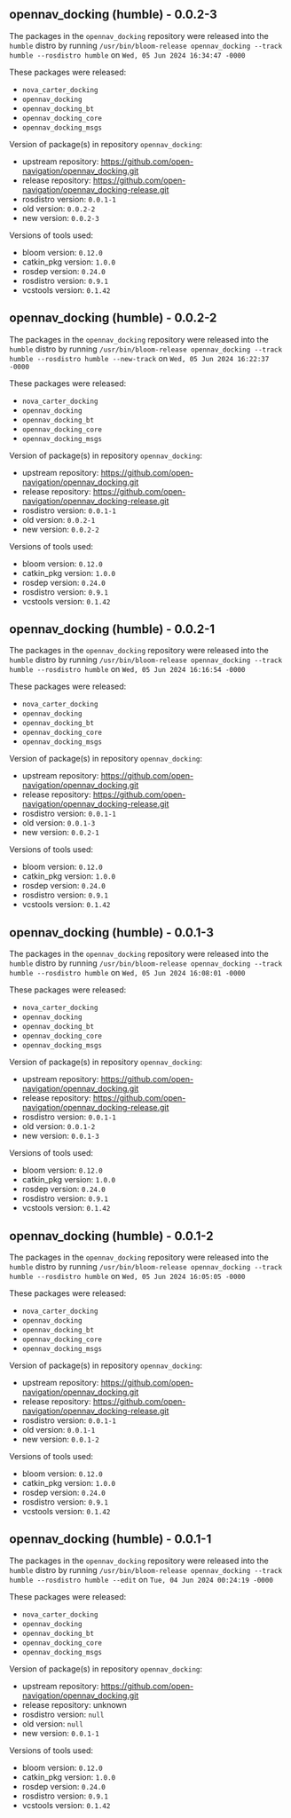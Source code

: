 ## opennav_docking (humble) - 0.0.2-3

The packages in the `opennav_docking` repository were released into the `humble` distro by running `/usr/bin/bloom-release opennav_docking --track humble --rosdistro humble` on `Wed, 05 Jun 2024 16:34:47 -0000`

These packages were released:
- `nova_carter_docking`
- `opennav_docking`
- `opennav_docking_bt`
- `opennav_docking_core`
- `opennav_docking_msgs`

Version of package(s) in repository `opennav_docking`:

- upstream repository: https://github.com/open-navigation/opennav_docking.git
- release repository: https://github.com/open-navigation/opennav_docking-release.git
- rosdistro version: `0.0.1-1`
- old version: `0.0.2-2`
- new version: `0.0.2-3`

Versions of tools used:

- bloom version: `0.12.0`
- catkin_pkg version: `1.0.0`
- rosdep version: `0.24.0`
- rosdistro version: `0.9.1`
- vcstools version: `0.1.42`


## opennav_docking (humble) - 0.0.2-2

The packages in the `opennav_docking` repository were released into the `humble` distro by running `/usr/bin/bloom-release opennav_docking --track humble --rosdistro humble --new-track` on `Wed, 05 Jun 2024 16:22:37 -0000`

These packages were released:
- `nova_carter_docking`
- `opennav_docking`
- `opennav_docking_bt`
- `opennav_docking_core`
- `opennav_docking_msgs`

Version of package(s) in repository `opennav_docking`:

- upstream repository: https://github.com/open-navigation/opennav_docking.git
- release repository: https://github.com/open-navigation/opennav_docking-release.git
- rosdistro version: `0.0.1-1`
- old version: `0.0.2-1`
- new version: `0.0.2-2`

Versions of tools used:

- bloom version: `0.12.0`
- catkin_pkg version: `1.0.0`
- rosdep version: `0.24.0`
- rosdistro version: `0.9.1`
- vcstools version: `0.1.42`


## opennav_docking (humble) - 0.0.2-1

The packages in the `opennav_docking` repository were released into the `humble` distro by running `/usr/bin/bloom-release opennav_docking --track humble --rosdistro humble` on `Wed, 05 Jun 2024 16:16:54 -0000`

These packages were released:
- `nova_carter_docking`
- `opennav_docking`
- `opennav_docking_bt`
- `opennav_docking_core`
- `opennav_docking_msgs`

Version of package(s) in repository `opennav_docking`:

- upstream repository: https://github.com/open-navigation/opennav_docking.git
- release repository: https://github.com/open-navigation/opennav_docking-release.git
- rosdistro version: `0.0.1-1`
- old version: `0.0.1-3`
- new version: `0.0.2-1`

Versions of tools used:

- bloom version: `0.12.0`
- catkin_pkg version: `1.0.0`
- rosdep version: `0.24.0`
- rosdistro version: `0.9.1`
- vcstools version: `0.1.42`


## opennav_docking (humble) - 0.0.1-3

The packages in the `opennav_docking` repository were released into the `humble` distro by running `/usr/bin/bloom-release opennav_docking --track humble --rosdistro humble` on `Wed, 05 Jun 2024 16:08:01 -0000`

These packages were released:
- `nova_carter_docking`
- `opennav_docking`
- `opennav_docking_bt`
- `opennav_docking_core`
- `opennav_docking_msgs`

Version of package(s) in repository `opennav_docking`:

- upstream repository: https://github.com/open-navigation/opennav_docking.git
- release repository: https://github.com/open-navigation/opennav_docking-release.git
- rosdistro version: `0.0.1-1`
- old version: `0.0.1-2`
- new version: `0.0.1-3`

Versions of tools used:

- bloom version: `0.12.0`
- catkin_pkg version: `1.0.0`
- rosdep version: `0.24.0`
- rosdistro version: `0.9.1`
- vcstools version: `0.1.42`


## opennav_docking (humble) - 0.0.1-2

The packages in the `opennav_docking` repository were released into the `humble` distro by running `/usr/bin/bloom-release opennav_docking --track humble --rosdistro humble` on `Wed, 05 Jun 2024 16:05:05 -0000`

These packages were released:
- `nova_carter_docking`
- `opennav_docking`
- `opennav_docking_bt`
- `opennav_docking_core`
- `opennav_docking_msgs`

Version of package(s) in repository `opennav_docking`:

- upstream repository: https://github.com/open-navigation/opennav_docking.git
- release repository: https://github.com/open-navigation/opennav_docking-release.git
- rosdistro version: `0.0.1-1`
- old version: `0.0.1-1`
- new version: `0.0.1-2`

Versions of tools used:

- bloom version: `0.12.0`
- catkin_pkg version: `1.0.0`
- rosdep version: `0.24.0`
- rosdistro version: `0.9.1`
- vcstools version: `0.1.42`


## opennav_docking (humble) - 0.0.1-1

The packages in the `opennav_docking` repository were released into the `humble` distro by running `/usr/bin/bloom-release opennav_docking --track humble --rosdistro humble --edit` on `Tue, 04 Jun 2024 00:24:19 -0000`

These packages were released:
- `nova_carter_docking`
- `opennav_docking`
- `opennav_docking_bt`
- `opennav_docking_core`
- `opennav_docking_msgs`

Version of package(s) in repository `opennav_docking`:

- upstream repository: https://github.com/open-navigation/opennav_docking.git
- release repository: unknown
- rosdistro version: `null`
- old version: `null`
- new version: `0.0.1-1`

Versions of tools used:

- bloom version: `0.12.0`
- catkin_pkg version: `1.0.0`
- rosdep version: `0.24.0`
- rosdistro version: `0.9.1`
- vcstools version: `0.1.42`


